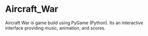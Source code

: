 # Aircraft_War
Aircraft War is game build using PyGame (Python). Its an interactive interface providing music, animation, and scores.
